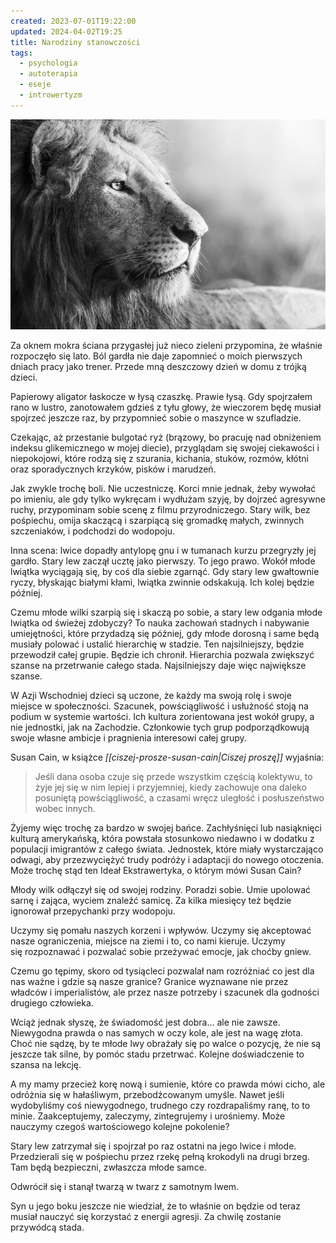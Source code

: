 ```yaml
---
created: 2023-07-01T19:22:00
updated: 2024-04-02T19:25
title: Narodziny stanowczości
tags:
  - psychologia
  - autoterapia
  - eseje
  - introwertyzm
---
```

![Zdjęcie lwa w czarno-białych barwach](./narodziny-stanowczosci.jpeg)

Za oknem mokra ściana przygasłej już nieco zieleni przypomina, że właśnie rozpoczęło się lato. Ból gardła nie daje zapomnieć o moich pierwszych dniach pracy jako trener. Przede mną deszczowy dzień w domu z trójką dzieci.

Papierowy aligator łaskocze w łysą czaszkę. Prawie łysą. Gdy spojrzałem rano w lustro, zanotowałem gdzieś z tyłu głowy, że wieczorem będę musiał spojrzeć jeszcze raz, by przypomnieć sobie o maszynce w szufladzie.

Czekając, aż przestanie bulgotać ryż (brązowy, bo pracuję nad obniżeniem indeksu glikemicznego w mojej diecie), przyglądam się swojej ciekawości i niepokojowi, które rodzą się z szurania, kichania, stuków, rozmów, kłótni oraz sporadycznych krzyków, pisków i marudzeń.

Jak zwykle trochę boli. Nie uczestniczę. Korci mnie jednak, żeby wywołać po imieniu, ale gdy tylko wykręcam i wydłużam szyję, by dojrzeć agresywne ruchy, przypominam sobie scenę z filmu przyrodniczego. Stary wilk, bez pośpiechu, omija skaczącą i szarpiącą się gromadkę małych, zwinnych szczeniaków, i podchodzi do wodopoju.

Inna scena: lwice dopadły antylopę gnu i w tumanach kurzu przegryzły jej gardło. Stary lew zaczął ucztę jako pierwszy. To jego prawo. Wokół młode lwiątka wyciągają się, by coś dla siebie zgarnąć. Gdy stary lew gwałtownie ryczy, błyskając białymi kłami, lwiątka zwinnie odskakują. Ich kolej będzie później.

Czemu młode wilki szarpią się i skaczą po sobie, a stary lew odgania młode lwiątka od świeżej zdobyczy? To nauka zachowań stadnych i nabywanie umiejętności, które przydadzą się później, gdy młode dorosną i same będą musiały polować i ustalić hierarchię w stadzie. Ten najsilniejszy, będzie przewodził całej grupie. Będzie ich chronił. Hierarchia pozwala zwiększyć szanse na przetrwanie całego stada. Najsilniejszy daje więc największe szanse.

W Azji Wschodniej dzieci są uczone, że każdy ma swoją rolę i swoje miejsce w społeczności. Szacunek, powściągliwość i usłużność stoją na podium w systemie wartości. Ich kultura zorientowana jest wokół grupy, a nie jednostki, jak na Zachodzie. Członkowie tych grup podporządkowują swoje własne ambicje i pragnienia interesowi całej grupy.

Susan Cain, w książce _[[ciszej-prosze-susan-cain|Ciszej proszę]]_ wyjaśnia:

> Jeśli dana osoba czuje się przede wszystkim częścią kolektywu, to żyje jej się w nim lepiej i przyjemniej, kiedy zachowuje ona daleko posuniętą powściągliwość, a czasami wręcz uległość i posłuszeństwo wobec innych.

Żyjemy więc trochę za bardzo w swojej bańce. Zachłyśnięci lub nasiąknięci kulturą amerykańską, która powstała stosunkowo niedawno i w dodatku z populacji imigrantów z całego świata. Jednostek, które miały wystarczająco odwagi, aby przezwyciężyć trudy podróży i adaptacji do nowego otoczenia. Może trochę stąd ten Ideał Ekstrawertyka, o którym mówi Susan Cain?

Młody wilk odłączył się od swojej rodziny. Poradzi sobie. Umie upolować sarnę i zająca, wyciem znaleźć samicę. Za kilka miesięcy też będzie ignorował przepychanki przy wodopoju.

Uczymy się pomału naszych korzeni i wpływów. Uczymy się akceptować nasze ograniczenia, miejsce na ziemi i to, co nami kieruje. Uczymy się rozpoznawać i pozwalać sobie przeżywać emocje, jak choćby gniew.

Czemu go tępimy, skoro od tysiącleci pozwalał nam rozróżniać co jest dla nas ważne i gdzie są nasze granice? Granice wyznawane nie przez władców i imperialistów, ale przez nasze potrzeby i szacunek dla godności drugiego człowieka.

Wciąż jednak słyszę, że świadomość jest dobra… ale nie zawsze. Niewygodna prawda o nas samych w oczy kole, ale jest na wagę złota. Choć nie sądzę, by te młode lwy obrażały się po walce o pozycję, że nie są jeszcze tak silne, by pomóc stadu przetrwać. Kolejne doświadczenie to szansa na lekcję.

A my mamy przecież korę nową i sumienie, które co prawda mówi cicho, ale odróżnia się w hałaśliwym, przebodźcowanym umyśle. Nawet jeśli wydobyliśmy coś niewygodnego, trudnego czy rozdrapaliśmy ranę, to to minie. Zaakceptujemy, zaleczymy, zintegrujemy i urośniemy. Może nauczymy czegoś wartościowego kolejne pokolenie?

Stary lew zatrzymał się i spojrzał po raz ostatni na jego lwice i młode. Przedzierali się w pośpiechu przez rzekę pełną krokodyli na drugi brzeg. Tam będą bezpieczni, zwłaszcza młode samce.

Odwrócił się i stanął twarzą w twarz z samotnym lwem.

Syn u jego boku jeszcze nie wiedział, że to właśnie on będzie od teraz musiał nauczyć się korzystać z energii agresji. Za chwilę zostanie przywódcą stada.